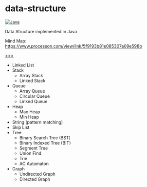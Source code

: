 # data-structure

[![Java](https://img.shields.io/badge/language-Java-orange.svg)]()

Data Structure implemented in Java

Mind Map: https://www.processon.com/view/link/5f9193b81e085307a09e598b

[>>>](src/main/java/com/ywh/ds)
- Linked List
- Stack
  - Array Stack
  - Linked Stack
- Queue
  - Array Queue
  - Circular Queue
  - Linked Queue
- Heap
  - Max Heap
  - Min Heap
- String (pattern matching)
- Skip List
- Tree
  - Binary Search Tree (BST)
  - Binary Indexed Tree (BIT)
  - Segment Tree
  - Union Find
  - Trie
  - AC Automaton
- Graph
  - Undirected Graph
  - Directed Graph